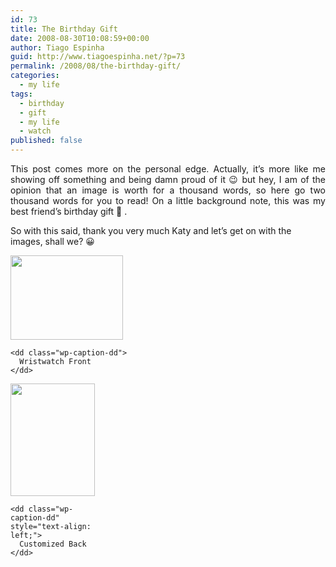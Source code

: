 ```yaml
---
id: 73
title: The Birthday Gift
date: 2008-08-30T10:08:59+00:00
author: Tiago Espinha
guid: http://www.tiagoespinha.net/?p=73
permalink: /2008/08/the-birthday-gift/
categories:
  - my life
tags:
  - birthday
  - gift
  - my life
  - watch
published: false
---
```

<p style="text-align: justify;">
  This post comes more on the personal edge. Actually, it&#8217;s more like me showing off something and being damn proud of it 😉 but hey, I am of the opinion that an image is worth for a thousand words, so here go two thousand words for you to read! On a little background note, this was my best friend&#8217;s birthday gift 🙂 .
</p>

<p style="text-align: left;">
  So with this said, thank you very much Katy and let&#8217;s get on with the images, shall we? 😀
</p>

<div class="mceTemp" style="text-align: left;">
  <dl id="attachment_75" class="wp-caption alignnone" style="width: 190px;">
    <dt class="wp-caption-dt">
      <a href="https://www.tiagoespinha.net/wp-content/uploads/2008/08/dsc00793.jpg" rel="lightbox[73]" title="Watch1"><img class="size-medium wp-image-75" title="Watch1" src="https://www.tiagoespinha.net/wp-content/uploads/2008/08/dsc00793-300x225.jpg" alt="" width="180" height="135" /></a>
    </dt>
    
    <dd class="wp-caption-dd">
      Wristwatch Front
    </dd>
  </dl>
</div>

<div class="mceTemp" style="text-align: left;">
  <dl id="attachment_76" class="wp-caption alignnone" style="width: 145px;">
    <dt class="wp-caption-dt">
      <a href="https://www.tiagoespinha.net/wp-content/uploads/2008/08/dsc00791.jpg" rel="lightbox[73]" title="Watch2"><img class="size-medium wp-image-76" title="Watch2" src="https://www.tiagoespinha.net/wp-content/uploads/2008/08/dsc00791-225x300.jpg" alt="" width="135" height="180" /></a>
    </dt>
    
    <dd class="wp-caption-dd" style="text-align: left;">
      Customized Back
    </dd>
  </dl>
</div>
